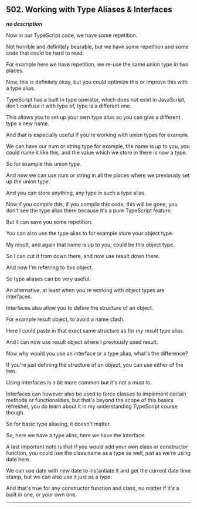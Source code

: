 ## 502. Working with Type Aliases & Interfaces

<strong><em>no description</em></strong>

<v Narrator>Now in our TypeScript code,</v> we have some repetition. 

Not horrible and definitely bearable, but we have some repetition and some code
that could be hard to read. 

For example here we have repetition, we re-use the same union type in two
places. 

Now, this is definitely okay, but you could optimize this or improve this with a
type alias. 

TypeScript has a built in type operator, which does not exist in JavaScript,
don't confuse it with type of, type is a different one. 

This allows you to set up your own type alias so you can give a different type a
new name. 

And that is especially useful if you're working with union types for example. 

We can have our num or string type for example, the name is up to you, you could
name it like this, and the value which we store in there is now a type. 

So for example this union type. 

And now we can use num or string in all the places where we previously set up
the union type. 

And you can store anything, any type in such a type alias. 

Now if you compile this, if you compile this code, this will be gone, you don't
see the type alias there because it's a pure TypeScript feature. 

But it can save you some repetition. 

You can also use the type alias to for example store your object type. 

My result, and again that name is up to you, could be this object type. 

So I can cut it from down there, and now use result down there. 

And now I'm referring to this object. 

So type aliases can be very useful. 

An alternative, at least when you're working with object types are interfaces. 

Interfaces also allow you to define the structure of an object. 

For example result object, to avoid a name clash. 

Here I could paste in that exact same structure as for my result type alias. 

And I can now use result object where I previously used result. 

Now why would you use an interface or a type alias, what's the difference? 

If you're just defining the structure of an object, you can use either of the
two. 

Using interfaces is a bit more common but it's not a must to. 

Interfaces can however also be used to force classes to implement certain
methods or functionalities, but that's beyond the scope of this basics
refresher, you do learn about it in my understanding TypeScript course though. 

So for basic type aliasing, it doesn't matter. 

So, here we have a type alias, here we have the interface. 

A last important note is that if you would add your own class or constructor
function, you could use the class name as a type as well, just as we're using
date here. 

We can use date with new date to instantiate it and get the current date time
stamp, but we can also use it just as a type. 

And that's true for any constructor function and class, no matter if it's a
built in one, or your own one. 

---